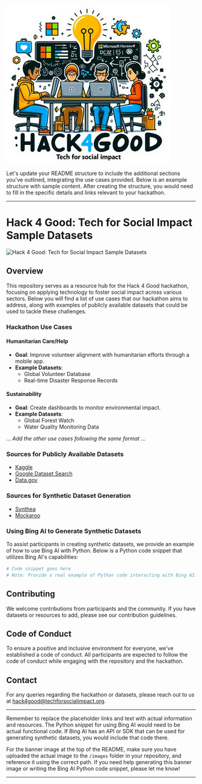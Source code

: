 ![Hackathon Banner](/images/hackathonimage2.png "Welcome to the Text for Social Impact Hackathon")

Let's update your README structure to include the additional sections you've outlined, integrating the use cases provided. Below is an example structure with sample content. After creating the structure, you would need to fill in the specific details and links relevant to your hackathon.

---

# Hack 4 Good: Tech for Social Impact Sample Datasets

![Hack 4 Good: Tech for Social Impact Sample Datasets](/images/hack4good_banner.png "Welcome to the Tech for Social Impact Hackathon")

## Overview

This repository serves as a resource hub for the Hack 4 Good hackathon, focusing on applying technology to foster social impact across various sectors. Below you will find a list of use cases that our hackathon aims to address, along with examples of publicly available datasets that could be used to tackle these challenges.

### Hackathon Use Cases

#### Humanitarian Care/Help
- **Goal**: Improve volunteer alignment with humanitarian efforts through a mobile app.
- **Example Datasets**:
  - Global Volunteer Database
  - Real-time Disaster Response Records

#### Sustainability
- **Goal**: Create dashboards to monitor environmental impact.
- **Example Datasets**:
  - Global Forest Watch
  - Water Quality Monitoring Data

... *Add the other use cases following the same format* ...

### Sources for Publicly Available Datasets
- [Kaggle](https://www.kaggle.com/datasets)
- [Google Dataset Search](https://datasetsearch.research.google.com/)
- [Data.gov](https://www.data.gov/)

### Sources for Synthetic Dataset Generation
- [Synthea](https://synthea.mitre.org/)
- [Mockaroo](https://www.mockaroo.com/)

### Using Bing AI to Generate Synthetic Datasets
To assist participants in creating synthetic datasets, we provide an example of how to use Bing AI with Python. Below is a Python code snippet that utilizes Bing AI's capabilities:

```python
# Code snippet goes here
# Note: Provide a real example of Python code interacting with Bing AI.
```

## Contributing

We welcome contributions from participants and the community. If you have datasets or resources to add, please see our contribution guidelines.

## Code of Conduct

To ensure a positive and inclusive environment for everyone, we've established a code of conduct. All participants are expected to follow the code of conduct while engaging with the repository and the hackathon.

## Contact

For any queries regarding the hackathon or datasets, please reach out to us at [hack4good@techforsocialimpact.org](mailto:hack4good@techforsocialimpact.org).

---

Remember to replace the placeholder links and text with actual information and resources. The Python snippet for using Bing AI would need to be actual functional code. If Bing AI has an API or SDK that can be used for generating synthetic datasets, you would include that code there.

For the banner image at the top of the README, make sure you have uploaded the actual image to the `/images` folder in your repository, and reference it using the correct path. If you need help generating this banner image or writing the Bing AI Python code snippet, please let me know!

---
